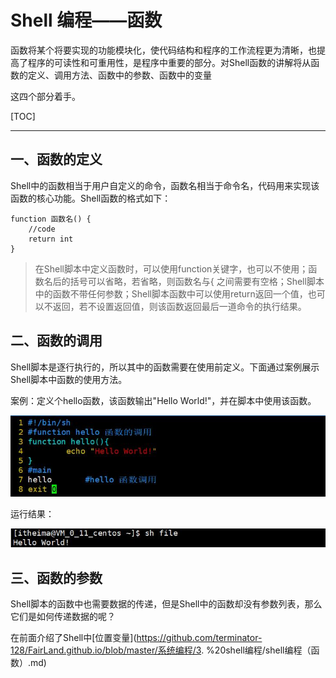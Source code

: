 # Shell 编程——函数

函数将某个将要实现的功能模块化​，使代码结构和程序的工作流程更为清晰，也提高了程序的可读性和可重用性，是程序中重要的部分。对Shell函数的讲解将从函数的定义、调用方法、函数中的参数、函数中的变量

这四个部分着手。

[TOC]



---



## 一、函数的定义

Shell中的函数相当于用户自定义的命令，函数名相当于命令名，代码用来实现该函数的核心功能。Shell函数的格式如下：

```shell
function 函数名() {
	//code
	return int
}
```

> 在Shell脚本中定义函数时，可以使用function关键字，也可以不使用；函数名后的括号可以省略，若省略，则函数名与{ 之间需要有空格；Shell脚本中的函数不带任何参数；Shell脚本函数中可以使用return返回一个值，也可以不返回，若不设置返回值，则该函数返回最后一道命令的执行结果。



## 二、函数的调用

Shell脚本是逐行执行的，所以其中的函数需要在使用前定义。下面通过案例展示Shell脚本中函数的使用方法。

案例：定义个hello函数，该函数输出"Hello World!"，并在脚本中使用该函数。



<img src="..\..\pictures\function_use_shell.jpg" style="zoom:80%;" />

运行结果：

<img src="..\..\pictures\function_use_shell_runtime.jpg" style="zoom:80%;" />



## 三、函数的参数

Shell脚本的函数中也需要数据的传递，但是Shell中的函数却没有参数列表，那么它们是如何传递数据的呢？

在前面介绍了Shell中[位置变量](https://github.com/terminator-128/FairLand.github.io/blob/master/系统编程/3. %20shell编程/shell编程（函数）.md)